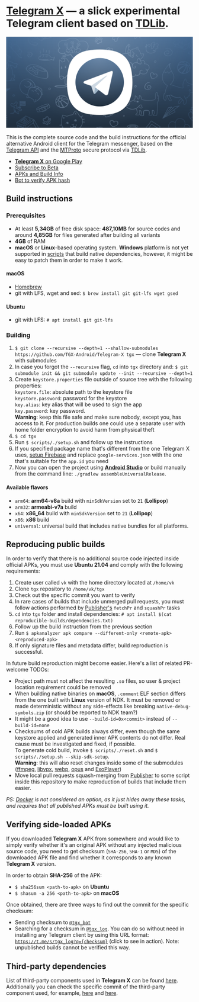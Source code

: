 # [Telegram X](https://play.google.com/store/apps/details?id=org.thunderdog.challegram) — a slick experimental Telegram client based on [TDLib](https://core.telegram.org/tdlib).

![Telegram X](/images/feature.png)

This is the complete source code and the build instructions for the official alternative Android client for the Telegram messenger, based on the [Telegram API](https://core.telegram.org/api) and the [MTProto](https://core.telegram.org/mtproto) secure protocol via [TDLib](https://github.com/TGX-Android/tdlib).

* [**Telegram X** on Google Play](http://play.google.com/store/apps/details?id=org.thunderdog.challegram)
* [Subscribe to Beta](https://play.google.com/apps/testing/org.thunderdog.challegram)
* [APKs and Build Info](https://t.me/tgx_log)
* [Bot to verify APK hash](https://t.me/tgx_bot)

## Build instructions

### Prerequisites

* At least **5,34GB** of free disk space: **487,10MB** for source codes and around **4,85GB** for files generated after building all variants
* **4GB** of RAM
* **macOS** or **Linux**-based operating system. **Windows** platform is not yet supported in [scripts](/scripts) that build native dependencies, however, it might be easy to patch them in order to make it work.

#### macOS

* [Homebrew](https://brew.sh)
* git with LFS, wget and sed: `$ brew install git git-lfs wget gsed`

#### Ubuntu

* git with LFS: `# apt install git git-lfs`

### Building

1. `$ git clone --recursive --depth=1 --shallow-submodules https://github.com/TGX-Android/Telegram-X tgx` — clone **Telegram X** with submodules
2. In case you forgot the `--recursive` flag, `cd` into `tgx` directory and: `$ git submodule init && git submodule update --init --recursive --depth=1`
3. Create `keystore.properties` file outside of source tree with the following properties:<br/>`keystore.file`: absolute path to the keystore file<br/>`keystore.password`: password for the keystore<br/>`key.alias`: key alias that will be used to sign the app<br/>`key.password`: key password.<br/>**Warning**: keep this file safe and make sure nobody, except you, has access to it. For production builds one could use a separate user with home folder encryption to avoid harm from physical theft
4. `$ cd tgx`
5. Run `$ scripts/./setup.sh` and follow up the instructions
6. If you specified package name that's different from the one Telegram X uses, [setup Firebase](https://firebase.google.com/docs/android/setup) and replace `google-services.json` with the one that's suitable for the `app.id` you need
7. Now you can open the project using **[Android Studio](https://developer.android.com/studio/)** or build manually from the command line: `./gradlew assembleUniversalRelease`.

#### Available flavors

* `arm64`: **arm64-v8a** build with `minSdkVersion` set to `21` (**Lollipop**)
* `arm32`: **armeabi-v7a** build
* `x64`: **x86_64** build with `minSdkVersion` set to `21` (**Lollipop**)
* `x86`: **x86** build
* `universal`: universal build that includes native bundles for all platforms.

## Reproducing public builds

In order to verify that there is no additional source code injected inside official APKs, you must use **Ubuntu 21.04** and comply with the following requirements:

1. Create user called `vk` with the home directory located at `/home/vk`
2. Clone `tgx` repository to `/home/vk/tgx`
3. Check out the specific commit you want to verify
4. In rare cases of builds that include unmerged pull requests, you must follow actions performed by [Publisher's](https://github.com/TGX-Android/Publisher/blob/main/main.js) `fetchPr` and `squashPr` tasks
5. `cd` into `tgx` folder and install dependencies: `# apt install $(cat reproducible-builds/dependencies.txt)`
6. Follow up the build instruction from the previous section
7. Run `$ apkanalyzer apk compare --different-only <remote-apk> <reproduced-apk>`
8. If only signature files and metadata differ, build reproduction is successful.

In future build reproduction might become easier. Here's a list of related PR-welcome TODOs:

* Project path must not affect the resulting `.so` files, so user & project location requirement could be removed
* When building native binaries on **macOS**, `.comment` ELF section differs from the one built with **Linux** version of NDK. It must be removed or made deterministic without any side-effects like breaking `native-debug-symbols.zip` (or should be reported to NDK team?)
* It might be a good idea to use `--build-id=0x<commit>` instead of `--build-id=none`
* Checksums of cold APK builds always differ, even though the same keystore applied and generated inner APK contents do not differ. Real cause must be investigated and fixed, if possible.<br/>To generate cold build, invoke `$ scripts/./reset.sh` and `$ scripts/./setup.sh --skip-sdk-setup`.<br/>**Warning**: this will also reset changes inside some of the submodules ([ffmpeg](/app/jni/thirdparty/ffmpeg), [libvpx](/app/jni/thirdparty/libvpx), [webp](/app/jni/thirdparty/webp), [opus](/app/jni/thirdparty/opus) and [ExoPlayer](/app/jni/thirdparty/exoplayer))
* Move local pull requests squash-merging from [Publisher](https://github.com/TGX-Android/Publisher) to some script inside this repository to make reproduction of builds that include them easier.

<i>PS: [Docker](https://www.docker.com) is not considered an option, as it just hides away these tasks, and requires that all published APKs must be built using it.</i>

## Verifying side-loaded APKs

If you downloaded **Telegram X** APK from somewhere and would like to simply verify whether it's an original APK without any injected malicious source code, you need to get checksum (`SHA-256`, `SHA-1` or `MD5`) of the downloaded APK file and find whether it corresponds to any known **Telegram X** version.

In order to obtain **SHA-256** of the APK:

* `$ sha256sum <path-to-apk>` on **Ubuntu**
* `$ shasum -a 256 <path-to-apk>` on **macOS**

Once obtained, there are three ways to find out the commit for the specific checksum:

* Sending checksum to [`@tgx_bot`](https://t.me/tgx_bot)
* Searching for a checksum in [`@tgx_log`](https://t.me/tgx_log). You can do so without need in installing any Telegram client by using this URL format: [`https://t.me/s/tgx_log?q={checksum}`](https://t.me/s/tgx_log?q=c541ebb0a3ae7bb6e6bd155530f375d567b8aef1761fdd942fb5d69af62e24ae) (click to see in action). Note: unpublished builds cannot be verified this way.

## Third-party dependencies

List of third-party components used in **Telegram X** can be found [here](/docs/THIRDPARTY.md). Additionally you can check the specific commit of the third-party component used, for example, [here](/app/jni/thirdparty) and [here](/thirdparty).
